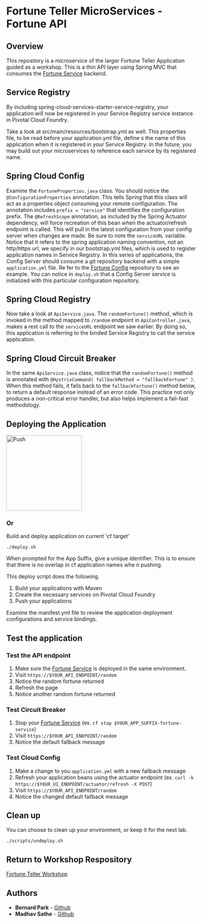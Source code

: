 # Fortune Teller MicroServices - Fortune API

## Overview
This repository is a microservice of the larger Fortune Teller Application guided as a workshop. This is a thin API layer using Spring MVC that consumes the [Fortune Service](https://github.com/bernardpark/fortune-teller-service) backend.

## Service Registry
By including spring-cloud-services-starter-service-registry, your application will now be registered in your Service Registry service instance in Pivotal Cloud Foundry.

Take a look at src/main/resources/bootstrap.yml as well. This properties file, to be read before your application.yml file, define s the name of this application when it is registered in your Service Registry. In the future, you may build out your microservices to reference each service by its registered name.

## Spring Cloud Config
Examine the `FortuneProperties.java` class. You should notice the `@ConfigurationProperties` annotation. This tells Spring that this class will act as a properties object consuming your remote configuration. The annotation includes `prefix = "service"` that identifies the configuration prefix. The `@RefreshScope` annotation, as included by the Spring Actuator dependency, will force recreation of this bean when the actuator/refresh endpoint is called. This will pull in the latest configuration from your config server when changes are made. 
Be sure to note the `serviceURL` variable. Notice that it refers to the spring application naming convention, not an http/https url, we specify in our bootstrap.yml files, which is used to register application names in Service Registry.
In this series of applications, the Config Server should consume a git repository backend with a simple `application.yml` file. Re
fer to the [Fortune Config](https://github.com/bernardpark/fortune-teller-config) repository to see an example. You can notice in `deploy.sh` that a Config Server service is initialized with this particular configuration repository.

## Spring Cloud Registry
Now take a look at `ApiService.java`. The `randomFortune()` method, which is invoked in the method mapped to `/random` endpoint in `ApiController.java`, makes a rest call to the `serviceURL` endpoint we saw earlier. By doing so, this application is referring to the binded Service Registry to call the service application.

## Spring Cloud Circuit Breaker
In the same `ApiService.java` class, notice that the `randomFortune()` method is annotated with `@HystrixCommand( fallbackMethod = "fallbackFortune" )`. When this method fails, it falls back to the `fallbackFortune()` method below, to return a default response instead of an error code. This practice not only produces a non-critical error handler, but also helps implement a fail-fast methodology.

## Deploying the Application
<a href="https://push-to.cfapps.io?repo=https%3A%2F%2Fgithub.com%2Fmsathe-tech%2Ffortune-teller.git">
        <img src="https://push-to.cfapps.io/ui/assets/images/Push-to-Pivotal-Light.svg" width="200" alt="Push">
</a>

### Or

Build and deploy application on current 'cf target'

```
./deploy.sh
```
When prompted for the App Suffix, give a unique identifier. This is to ensure that there is no overlap in cf application names whe
n pushing.

This deploy script does the following.
1. Build your applications with Maven
1. Create the necessary services on Pivotal Cloud Foundry
1. Push your applications

Examine the manifest.yml file to review the application deployment configurations and service bindings.

## Test the application

### Test the API endpoint
1. Make sure the [Fortune Service](https://github.com/bernardpark/fortune-teller-service) is deployed in the same environment.
1. Visit `https://$YOUR_API_ENDPOINT/random`
1. Notice the random fortune returned
1. Refresh the page
1. Notice another random fortune returned

### Test Circuit Breaker
1. Stop your [Fortune Service](https://github.com/bernardpark/fortune-teller-service) (ex. `cf stop $YOUR_APP_SUFFIX-fortune-service`)
1. Visit `https://$YOUR_API_ENDPOINT/random`
1. Notice the default fallback message

### Test Cloud Config
1. Make a change to you `application.yml` with a new fallback message
1. Refresh your application beans using the actuator endpoint (ex. `curl -k https://$YOUR_UI_ENDPOINT/actuator/refresh -X POST`)
1. Visit `https://$YOUR_API_ENDPOINT/random`
1. Notice the changed default fallback message

## Clean up

You can choose to clean up your environment, or keep it for the next lab.

```
./scripts/undeploy.sh
```

## Return to Workshop Respository
[Fortune Teller Workshop](https://github.com/msathe-tech/fortune-teller)

## Authors
* **Bernard Park** - [Github](https://github.com/bernardpark)
* **Madhav Sathe** - [Github](https://github.com/msathe-tech)
